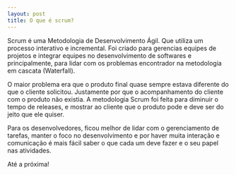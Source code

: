 ```yaml
---
layout: post
title: O que é scrum?
---
```


Scrum é uma Metodologia de Desenvolvimento Ágil. Que utiliza um processo interativo e incremental. Foi criado para gerencias equipes de projetos e integrar equipes no desenvolvimento de softwares e principalmente, para lidar com os problemas encontrador na metodologia em cascata (Waterfall).

O maior problema era que o produto final quase sempre estava diferente do que o cliente solicitou. Justamente por que o acompanhamento do cliente com o produto não existia. A metodologia Scrum foi feita para diminuir o tempo de releases, e mostrar ao cliente que o produto pode e deve ser do jeito que ele quiser.

Para os desenvolvedores, ficou melhor de lidar com o gerenciamento de tarefas, manter o foco no desenvolvimento e por haver muita interação e comunicação é mais fácil saber o que cada um deve fazer e o seu papel nas atividades.

Até a próxima!
